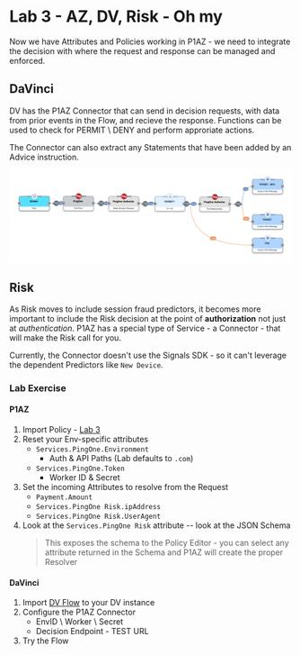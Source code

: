 # Lab 3 - AZ, DV, Risk - Oh my

Now we have Attributes and Policies working in P1AZ - we need to integrate the decision with where the request and response can be managed and enforced.

## DaVinci

DV has the P1AZ Connector that can send in decision requests, with data from prior events in the Flow, and recieve the response. Functions can be used to check for PERMIT \ DENY and perform approriate actions.

The Connector can also extract any Statements that have been added by an Advice instruction.

![Image of DaVinci Flow](/davinci/DaVinciFlow.png)

## Risk

As Risk moves to include session fraud predictors, it becomes more important to include the Risk decision at the point of **authorization** not just at *authentication*. P1AZ has a special type of Service - a Connector - that will make the Risk call for you.

Currently, the Connector doesn't use the Signals SDK - so it can't leverage the dependent Predictors like `New Device`.

### Lab Exercise

#### P1AZ

1. Import Policy - [Lab 3](./SKO2023%20-%20P1AZ%20-%20Lab3.snapshot)
2. Reset your Env-specific attributes
    * `Services.PingOne.Environment`
        * Auth & API Paths (Lab defaults to `.com`)
    * `Services.PingOne.Token`
        * Worker ID & Secret
3. Set the incoming Attributes to resolve from the Request
    * `Payment.Amount`
    * `Services.PingOne Risk.ipAddress`
    * `Services.PingOne Risk.UserAgent`
4. Look at the `Services.PingOne Risk` attribute -- look at the JSON Schema
    >This exposes the schema to the Policy Editor - you can select any attribute returned in the Schema and P1AZ will create the proper Resolver

#### DaVinci

1. Import [DV Flow](../davinci/SKO2023_-%20P1AZ%20Payment%20Authorization_Export_2023-01-13T14_11_27.490Z.json) to your DV instance
2. Configure the P1AZ Connector
    * EnvID \ Worker \ Secret
    * Decision Endpoint - TEST URL
3. Try the Flow

